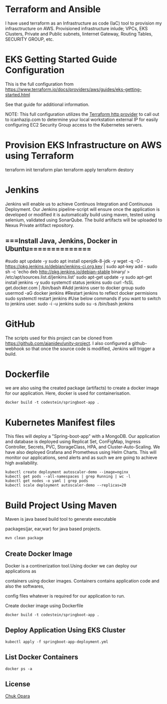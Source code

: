 # Terraform and Ansible
I have used terraform as an Infrastructure as code (IaC) tool to provision my infrasctructure on AWS. Provisioned infrastructure inlude;
VPCs, EKS Clusters, Private and Public subnets, Iinternet Gateway, Routing Tables, SECURITY GROUP, etc.

# EKS Getting Started Guide Configuration

This is the full configuration from https://www.terraform.io/docs/providers/aws/guides/eks-getting-started.html

See that guide for additional information.

NOTE: This full configuration utilizes the [Terraform http provider](https://www.terraform.io/docs/providers/http/index.html) to call out to icanhazip.com to determine your local workstation external IP for easily configuring EC2 Security Group access to the Kubernetes servers. 

# Provision EKS Infrastructure on AWS using Terraform
terraform init
terraform plan
terraform apply
terraform destory

# Jenkins
Jenkins will enable us to achieve Continuos Integration and Continuous Deployment. Our Jenkins pipeline-script  will ensure once the application is developed or modified it is automatically build using maven, tested using selenium, validated using SonarQube. The build artifacts will be uploaded to Nexus Private aritifact repository. 

## ===Install Java, Jenkins, Docker in Ubuntu==============
#sudo apt update -y
sudo apt install openjdk-8-jdk -y
wget -q -O - https://pkg.jenkins.io/debian/jenkins-ci.org.key | sudo apt-key add -
sudo sh -c 'echo deb http://pkg.jenkins.io/debian-stable binary/ > /etc/apt/sources.list.d/jenkins.list'
sudo apt-get update -y
sudo apt-get install jenkins -y
sudo systemctl status jenkins
sudo curl -fsSL get.docker.com | /bin/bash
#Add jenkins user to docker group
sudo usermod -aG docker jenkins
#Restart jenkins to reflect docker permisions
sudo systemctl restart jenkins
#Use below commands if you want to switch to jenkins user.
sudo -i -u jenkins
sudo su -s /bin/bash jenkins

# GitHub
The scripts used for this project can be cloned from https://github.com/ajanidev/unity-project.
I also configured a github-webhook so that once the source code is modified, Jenkins will trigger a build.  
# Dockerfile
we are also using the created package (artifacts) to create a docker image for our application. Here, docker is used for containerisation.  
```docker
docker build -t codestein/springboot-app .
```
# Kubernetes Manifest files
This files will deploy a "Spring-boot-app" with a MongoDB. Our application and database is deployed using Replicat Set, ConFigMap, Ingress Controller, Secrets, PVC, StorageClass, HPA, and Cluster-Auto-Scaling.
We have also deployed Grafana and Prometheus using Helm Charts. This will monitor our applications, send alerts and as such we are going to achieve high availability.
```t
kubectl create deployment autoscaler-demo --image=nginx
kubectl get pods --all-namespaces | grep Running | wc -l
kubectl get nodes -o yaml | grep pods
kubectl scale deployment autoscaler-demo --replicas=20
```

# Build Project Using Maven

Maven is java based build tool to generate executable 

packages(jar, ear,war) for java based projects.

```bash
mvn clean package
```

## Create Docker Image
Docker is a continerization tool.Using docker we can deploy our applications as 

containers using docker images. Containers contains application code and also the softwares,

config files whatever is required for our application to run.

Create docker image using Dockerfile


```docker
docker build -t codestein/springboot-app .
```

## Deploy Application Using EKS Cluster 

```kubectl apply 
kubectl apply -f springboot-app-deployment.yml
```

## List Docker Containers
```docker
docker ps -a
```

## License
[Chuk Opara](https://www.linkedin.com/in/chukwuma-opara-1b8b08281/)
